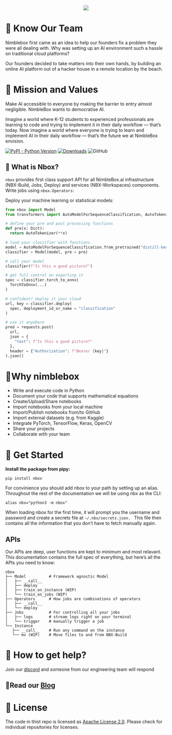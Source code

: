 <div align="center">
    <img src="https://media-exp1.licdn.com/dms/image/C4E1BAQH3ErUUfLXoHQ/company-background_10000/0/1536307975124?e=2159024400&v=beta&t=ZEgfg0K-n-14aYXq8m-aZRprGvwL5HMZF6YMPrUDiQI">
</div>

# 🏡 Know Our Team

Nimblebox first came as an idea to help our founders fix a problem they were all dealing with. Why was setting up an AI environment such a hassle on traditional cloud platforms?


Our founders decided to take matters into their own hands, by building an online AI platform out of a hacker house in a remote location by the beach.


# 🎯 Mission and Values 
Make AI accessible to everyone by making the barrier to entry almost negligible. NimbleBox wants to democratise AI.

Imagine a world where K-12 students to experienced professionals are learning to code and trying to implement it in their daily workflow — that’s today. Now imagine a world where everyone is trying to learn and implement AI in their daily workflow — that’s the future we at NimbleBox envision.

[![PyPI - Python
Version](https://img.shields.io/badge/python-3.6%20%7C%203.7%20%7C%203.8%20%7C%203.9-blue)](https://pypi.org/project/nbox/)
[![Downloads](https://pepy.tech/badge/nbox)](https://pepy.tech/project/nbox)
![GitHub](https://img.shields.io/badge/license-Apache--2.0-blueviolet)

## 🧐 What is Nbox?

`nbox` provides first class support API for all NimbleBox.ai infrastructure (NBX-Build, Jobs, Deploy) and services (NBX-Workspaces) components. Write jobs using `nbox.Operators`:


Deploy your machine learning or statistical models:

```python
from nbox import Model
from transformers import AutoModelForSequenceClassification, AutoTokenizer

# define your pre and post processing functions
def pre(x: Dict):
  return AutoTokenizer(**x)

# load your classifier with functions
model = AutoModelForSequenceClassification.from_pretrained("distill-bert")
classifier = Model(model, pre = pre)

# call your model
classifier(f"Is this a good picture?")

# get full control on exporting it
spec = classifier.torch_to_onnx(
  TorchToOnnx(...)
)

# confident? deploy it your cloud
url, key = classifier.deploy(
  spec, deployment_id_or_name = "classification"
)

# use it anywhere
pred = requests.post(
  url,
  json = {
    "text": f"Is this a good picture?"
  },
  header = {"Authorization": f"Bearer {key}"}
).json()
```


# 🤷Why nimblebox

- Write and execute code in Python
- Document your code that supports mathematical equations
- Create/Upload/Share notebooks
- Import notebooks from your local machine
- Import/Publish notebooks from/to GitHub
- Import external datasets (e.g. from Kaggle)
- Integrate PyTorch, TensorFlow, Keras, OpenCV
- Share your projects
- Collaborate with your team

# 🏁 Get Started


**Install the package from pipy:**

```pip install nbox```


For convinience you should add nbox to your path by setting up an alias. Throughout the rest of the documentation we will be using nbx as the CLI:

```# go to your .bashrc or .zshrc and add
alias nbx="python3 -m nbox"
```



When loading nbox for the first time, it will prompt you the username and password and create a secrets file at ```~/.nbx/secrets.json. ``` This file then contains all the information that you don’t have to fetch manually again.


## APIs

Our APIs are deep, user functions are kept to minimum and most relavant. This documentation contains the full spec of everything, but here’s all the APIs you need to know:

```
nbox
├── Model          # Framework agnostic Model
│   ├── __call__
│   ├── deploy
│   ├── train_on_instance (WIP)
│   └── train_on_jobs (WIP)
├── Operators      # How jobs are combinations of operators
│   ├── __call__
│   └── deploy
├── Jobs           # For controlling all your jobs
│   ├── logs       # stream logs right on your terminal
│   └── trigger    # manually trigger a job
└── Instance
   ├── __call__    # Run any command on the instance
   └── mv (WIP)    # Move files to and from NBX-Build
```

# 🛟 How to get help?

Join our [discord](https://discord.gg/qYZHxMaCsE) and someone from our engineering team will respond

## 🔖Read our [Blog](https://nimblebox.ai/blog)


# 🧩 License

The code in thist repo is licensed as [Apache License 2.0](./LICENSE). Please check for individual repositories for licenses.
